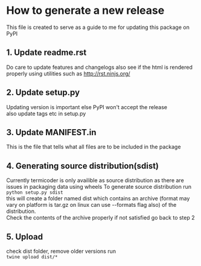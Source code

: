 # How to generate a new release
This file is created to serve as a guide to me for updating this package on PyPI

## 1. Update readme.rst
Do care to update features and changelogs also see if the html is rendered properly using utilities such as http://rst.ninjs.org/

## 2. Update setup.py
Updating version is important else PyPI won't accept the release  
also update tags etc in setup.py  

## 3. Update MANIFEST.in
This is the file that tells what all files are to be included in the package 

## 4. Generating source distribution(sdist)
Currently termicoder is only availible as source distribution as there are issues in packaging data using wheels 
To generate source distribution run `python setup.py sdist`  
this will create a folder named dist which contains an archive (format may vary on platform is tar.gz on linux can use --formats flag also) of the distribution.  
Check the contents of the archive properly if not satisfied go back to step 2  

## 5. Upload
check dist folder, remove older versions run  
`twine upload dist/*`
